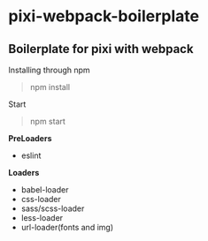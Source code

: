 # pixi-webpack-boilerplate
## Boilerplate for pixi with webpack

Installing through npm
> npm install

Start
> npm start

**PreLoaders**
- eslint

**Loaders**
- babel-loader
- css-loader
- sass/scss-loader
- less-loader
- url-loader(fonts and img)

